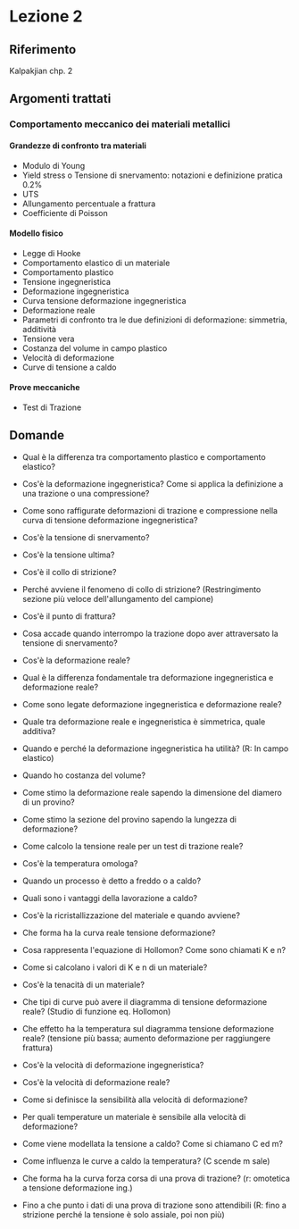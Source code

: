 # Lezione 2

## Riferimento
Kalpakjian chp. 2

## Argomenti trattati
### Comportamento meccanico dei materiali metallici
#### Grandezze di confronto tra materiali
- Modulo di Young
- Yield stress o Tensione di snervamento: notazioni e definizione pratica 0.2%
- UTS
- Allungamento percentuale a frattura
- Coefficiente di Poisson

#### Modello fisico
- Legge di Hooke
- Comportamento elastico di un materiale
- Comportamento plastico
- Tensione ingegneristica
- Deformazione ingegneristica
- Curva tensione deformazione ingegneristica
- Deformazione reale
- Parametri di confronto tra le due definizioni di deformazione: simmetria, additività
- Tensione vera
- Costanza del volume in campo plastico
- Velocità di deformazione
- Curve di tensione a caldo

#### Prove meccaniche
- Test di Trazione


## Domande
- Qual è la differenza tra comportamento plastico e comportamento elastico?

- Cos'è la deformazione ingegneristica? Come si applica la definizione a una trazione o una compressione?
- Come sono raffigurate deformazioni di trazione e compressione nella curva di tensione deformazione ingegneristica?
- Cos'è la tensione di snervamento?
- Cos'è la tensione ultima?
- Cos'è il collo di strizione?
- Perché avviene il fenomeno di collo di strizione? (Restringimento sezione più veloce dell'allungamento del campione)
- Cos'è il punto di frattura?
- Cosa accade quando interrompo la trazione dopo aver attraversato la tensione di snervamento?

- Cos'è la deformazione reale?
- Qual è la differenza fondamentale tra deformazione ingegneristica e deformazione reale?
- Come sono legate deformazione ingegneristica e deformazione reale?
- Quale tra deformazione reale e ingegneristica è simmetrica, quale additiva?
- Quando e perché la deformazione ingegneristica ha utilità? (R: In campo elastico)
- Quando ho costanza del volume?
- Come stimo la deformazione reale sapendo la dimensione del diamero di un provino?
- Come stimo la sezione del provino sapendo la lungezza di deformazione?
- Come calcolo la tensione reale per un test di trazione reale?

- Cos'è la temperatura omologa?
- Quando un processo è detto a freddo o a caldo?
- Quali sono i vantaggi della lavorazione a caldo?
- Cos'è la ricristallizzazione del materiale e quando avviene?
- Che forma ha la curva reale tensione deformazione?
- Cosa rappresenta l'equazione di Hollomon? Come sono chiamati K e n?
- Come si calcolano i valori di K e n di un materiale?
- Cos'è la tenacità di un materiale?

- Che tipi di curve può avere il diagramma di tensione deformazione reale? (Studio di funzione eq. Hollomon)
- Che effetto ha la temperatura sul diagramma tensione deformazione reale? (tensione più bassa; aumento deformazione per raggiungere frattura)
- Cos'è la velocità di deformazione ingegneristica?
- Cos'è la velocità di deformazione reale?
- Come si definisce la sensibilità alla velocità di deformazione?
- Per quali temperature un materiale è sensibile alla velocità di deformazione?
- Come viene modellata la tensione a caldo? Come si chiamano C ed m?
- Come influenza le curve a caldo la temperatura? (C scende m sale)

- Che forma ha la curva forza corsa di una prova di trazione? (r: omotetica a tensione deformazione ing.)
- Fino a che punto i dati di una prova di trazione sono attendibili (R: fino a strizione perché la tensione è solo assiale, poi non più)
